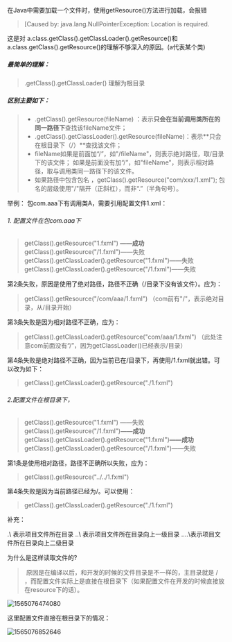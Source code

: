 在Java中需要加载一个文件时，使用getResource()方法进行加载，会报错

>  [Caused by: java.lang.NullPointerException: Location is required.

这是对 a.class.getClass().getClassLoader().getResource()和 a.class.getClass().getResource()的理解不够深入的原因。(a代表某个类)



##### 最简单的理解：

> .getClass().getClassLoader() 理解为根目录



##### 区别主要如下：

> - .getClass().getResource(fileName) ：表示**只会在当前调用类所在的同一路径下**查找该fileName文件；
> - .getClass().getClassLoader().getResource(fileName)：表示**只会在根目录下（/）**查找该文件；
> - fileName如果是前面加“/”，如"/fileName"，则表示绝对路径，取/目录下的该文件；
>      如果是前面没有加“/”，如"fileName"，则表示相对路径，取与调用类同一路径下的该文件。
> - 如果路径中包含包名 ，getClass().getResource("com/xxx/1.xml");
>      包名的层级使用"/"隔开（正斜杠），而非“.”（半角句号）。



举例：
包com.aaa下有调用类A，需要引用配置文件1.xml：

###### 1. 配置文件在包com.aaa下

> getClass().getResource("1.fxml") **——成功**
> getClass().getResource("/1.fxml")——失败
> getClass().getClassLoader().getResource("1.fxml")——失败
> getClass().getClassLoader().getResource("/1.fxml")——失败

第2条失败，原因是使用了绝对路径，路径不正确（/目录下没有该文件）。应为：

> getClass().getResource("/com/aaa/1.fxml") （com前有"/"，表示绝对目录，从/目录开始）

第3条失败是因为相对路径不正确，应为：

> getClass().getClassLoader().getResource("com/aaa/1.fxml")
> （此处注意com前面没有“/”，因为getClassLoader()已经表示/目录）

第4条失败是绝对路径不正确，因为当前已在/目录下，再使用/1.fxml就出错。可以改为如下：

> getClass().getClassLoader().getResource("./1.fxml")



###### 2.配置文件在根目录下，

> getClass().getResource("1.fxml") ——失败
> getClass().getResource("/1.fxml")**——成功**
> getClass().getClassLoader().getResource("1.fxml")**——成功**
> getClass().getClassLoader().getResource("/1.fxml")——失败

第1条是使用相对路径，路径不正确所以失败，应为：

> getClass().getResource("../../1.fxml")

第4条失败是因为当前路径已经为/。可以使用：

> getClass().getClassLoader().getResource("./1.fxml")



补充：

.\   表示项目文件所在目录
..\ 表示项目文件所在目录向上一级目录
..\..\表示项目文件所在目录向上二级目录



为什么是这样读取文件的?

> ​		原因是在编译以后，和开发的时候的文件目录是不一样的，主目录就是 / ，而配置文件实际上是直接在根目录下（如果配置文件在开发的时候直接放在resource下的话）。

![1565076474080](C:\Users\Administrator\AppData\Roaming\Typora\typora-user-images\1565076474080.png)

这里配置文件直接在根目录下的情况：

![1565076852646](C:\Users\Administrator\AppData\Roaming\Typora\typora-user-images\1565076852646.png)